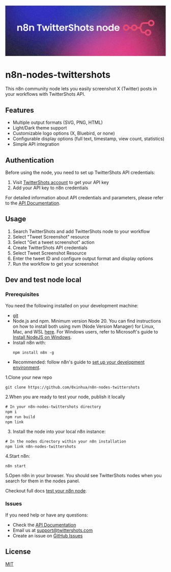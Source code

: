 ![n8n TwitterShots node image](./n8n-TwitterShots-node.png)

# n8n-nodes-twittershots

This n8n community node lets you easily screenshot X (Twitter) posts in your workflows with TwitterShots API.

## Features

- Multiple output formats (SVG, PNG, HTML)
- Light/Dark theme support
- Customizable logo options (X, Bluebird, or none)
- Configurable display options (full text, timestamp, view count, statistics)
- Simple API integration

## Authentication

Before using the node, you need to set up TwitterShots API credentials:

1. Visit [TwitterShots account](https://twittershots.com/account/settings) to get your API key
2. Add your API key to n8n credentials

For detailed information about API credentials and parameters, please refer to the [API Documentation](https://twittershots.com/docs/api).

## Usage

1. Search TwitterShots and add TwitterShots node to your workflow
2. Select "Tweet Screenshot" resource
3. Select "Get a tweet screenshot" action
4. Create TwitterShots API credentials
5. Select Tweet Screenshot Resource
6. Enter the tweet ID and configure output format and display options
7. Run the workflow to get your screenshot

## Dev and test node local

### Prerequisites

You need the following installed on your development machine:

* [git](https://git-scm.com/downloads)
* Node.js and npm. Minimum version Node 20. You can find instructions on how to install both using nvm (Node Version Manager) for Linux, Mac, and WSL [here](https://github.com/nvm-sh/nvm). For Windows users, refer to Microsoft's guide to [Install NodeJS on Windows](https://docs.microsoft.com/en-us/windows/dev-environment/javascript/nodejs-on-windows).
* Install n8n with:
  ```
  npm install n8n -g
  ```
* Recommended: follow n8n's guide to [set up your development environment](https://docs.n8n.io/integrations/creating-nodes/build/node-development-environment/).

1.Clone your new repo

  ```
  git clone https://github.com/0xinhua/n8n-nodes-twittershots
  ```

2.When you are ready to test your node, publish it locally

```
# In your n8n-nodes-twittershots directory
npm i
npm run build
npm link
```

3. Install the node into your local n8n instance:

```
# In the nodes directory within your n8n installation
npm link n8n-nodes-twittershots
```

4.Start n8n:

```
n8n start
```

5.Open n8n in your browser. You should see TwitterShots nodes when you search for them in the nodes panel.

Checkout full docs [test your n8n node](https://docs.n8n.io/integrations/creating-nodes/build/declarative-style-node/#test-your-node).

### Issues

If you need help or have any questions:

- Check the [API Documentation](https://twittershots.com/docs/api)
- Email us at support@twittershots.com
- Create an issue on [GitHub Issues](https://github.com/0xinhua/n8n-nodes-twittershots/issues)

## License

[MIT](LICENSE.md)
